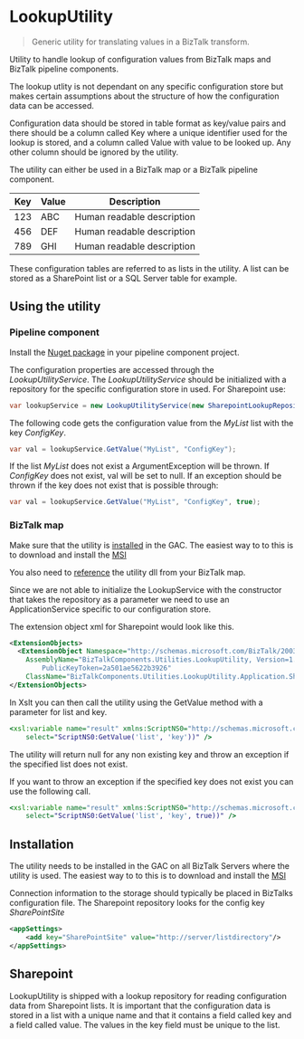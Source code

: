 # LookupUtility
> Generic utility for translating values in a BizTalk transform.

Utility to handle lookup of configuration values from BizTalk maps and BizTalk pipeline components.

The lookup utlity is not dependant on any specific configuration store but makes certain assumptions about the structure of how the configuration data can be accessed.

Configuration data should be stored in table format as key/value pairs and there should be a column called Key where a unique identifier used for the lookup is stored, and a column called Value with value to be looked up. Any other column should be ignored by the utility. 

The utility can either be used in a BizTalk map or a BizTalk pipeline component.


| Key | Value | Description                |
|-----|-------|----------------------------|
| 123 | ABC   | Human readable description |
| 456 | DEF   | Human readable description |
| 789 | GHI   | Human readable description |

These configuration tables are referred to as lists in the utility. A list can be stored as a SharePoint list or a SQL Server table for example.

## Using the utility

### Pipeline component
Install the [Nuget package](https://github.com/BizTalkComponents/LookupUtility/releases) in your pipeline component project.

The configuration properties are accessed through the _LookupUtilityService_.
The  _LookupUtilityService_ should be initialized with a repository for the specific configuration store in used. For Sharepoint use:

```cs
var lookupService = new LookupUtilityService(new SharepointLookupRepository());
```

The following code gets the configuration value from the _MyList_ list with the key _ConfigKey_.

```cs
var val = lookupService.GetValue("MyList", "ConfigKey");
```

If the list _MyList_ does not exist a ArgumentException will be thrown. If _ConfigKey_ does not exist, val will be set to null.
If an exception should be thrown if the key does not exist that is possible through:

```cs
var val = lookupService.GetValue("MyList", "ConfigKey", true);
```

### BizTalk map
Make sure that the utility is [installed](#Installation) in the GAC.
The easiest way to to this is to download and install the [MSI](https://github.com/BizTalkComponents/LookupUtility/releases) 

You also need to [reference](https://blog.sandro-pereira.com/2012/07/29/biztalk-mapper-patterns-calling-an-external-assembly-from-custom-xslt-in-biztalk-server-2010/) the utility dll from your BizTalk map.

Since we are not able to initialize the LookupService with the constructor that takes the repository as a parameter we need to use an ApplicationService specific to our configuration store.

The extension object xml for Sharepoint would look like this.
```xml
<ExtensionObjects>
  <ExtensionObject Namespace="http://schemas.microsoft.com/BizTalk/2003/ScriptNS0" 
    AssemblyName="BizTalkComponents.Utilities.LookupUtility, Version=1.0.0.0, Culture=neutral, 
        PublicKeyToken=2a501ae5622b3926" 
    ClassName="BizTalkComponents.Utilities.LookupUtility.Application.SharePointApplicationService" />
</ExtensionObjects>
````


In Xslt you can then call the utility using the GetValue method with a parameter for list and key.

```xsl
<xsl:variable name="result" xmlns:ScriptNS0="http://schemas.microsoft.com/BizTalk/2003/ScriptNS0" 
    select="ScriptNS0:GetValue('list', 'key'))" />
```

The utility will return null for any non existing key and throw an exception if the specified list does not exist.

If you want to throw an exception if the specified key does not exist you can use the following call.

```xsl
<xsl:variable name="result" xmlns:ScriptNS0="http://schemas.microsoft.com/BizTalk/2003/ScriptNS0" 
    select="ScriptNS0:GetValue('list', 'key', true))" />
```

## Installation

The utility needs to be installed in the GAC on all BizTalk Servers where the utility is used.
The easiest way to to this is to download and install the [MSI](https://github.com/BizTalkComponents/LookupUtility/releases) 

Connection information to the storage should typically be placed in BizTalks configuration file.
The Sharepoint repository looks for the config key _SharePointSite_
```xml
<appSettings>
    <add key="SharePointSite" value="http://server/listdirectory"/>
</appSettings>
```

## Sharepoint
LookupUtility is shipped with a lookup repository for reading configuration data from Sharepoint lists. It is important that the configuration data is stored in a list with a unique name and that it contains a field called key and a field called value. The values in the key field must be unique to the list.
